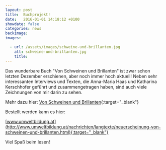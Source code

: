 ```yaml
---
layout: post
title:  Buchprojekt!
date:   2016-01-01 14:18:12 +0100
showdate: false
categories: news
backimage:
images:

  - url: /assets/images/schweine-und-brillanten.jpg
    alt: schweine-und-brillanten.jpg
    title:
---
```

Das wunderbare Buch "Von Schweinen und Brillanten" ist zwar schon letzten Dezember erschienen, aber noch immer hoch aktuell! Neben sehr interessanten Interviews und Texten, die Anna-Maria Haas und Katharina Kerschhofer geführt und zusammengetragen haben, sind auch viele Zeichnungen von mir darin zu sehen.

Mehr dazu hier: [Von Schweinen und Brillanten](http://vtiefenbacher.github.io/illustrations/forumumweltbildung){:target="_blank"}

Bestellt werden kann es hier:

[www.umweltbildung.at](http://www.umweltbildung.at/nachrichten/langtexte/neuerscheinung-von-schweinen-und-brillanten.html){:target="_blank"}

Viel Spaß beim lesen!
